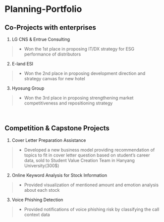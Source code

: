# Planning-Portfolio

## Co-Projects with enterprises
1. LG CNS & Entrue Consulting
> - Won the 1st place in proposing IT/DX strategy for ESG performance of distributors
2. E-land ESI
> - Won the 2nd place in proposing development direction and strategy canvas for new hotel
3. Hyosung Group
> - Won the 3rd place in proposing strengthening market competitiveness and repositioning strategy

<br>

## Competition & Capstone Projects
1. Cover Letter Preparation Assistance
> - Developed a new business model providing recommendation of topics to fit in cover letter question
based on student’s career data, sold to Student Value Creation Team in Hanyang University(300$)
2. Online Keyword Analysis for Stock Information
> - Provided visualization of mentioned amount and emotion analysis about each stock
3. Voice Phishing Detection
> - Provided notifications of voice phishing risk by classifying the call context data
